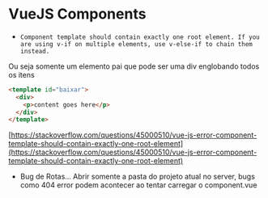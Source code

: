 # VueJS Components

- `Component template should contain exactly one root element. If you are using v-if on multiple elements, use v-else-if to chain them instead.`

Ou seja somente um elemento pai que pode ser uma div englobando todos os itens

```html
<template id="baixar">
  <div>
    <p>content goes here</p>
  </div>
</template>
```

[https://stackoverflow.com/questions/45000510/vue-js-error-component-template-should-contain-exactly-one-root-element](https://stackoverflow.com/questions/45000510/vue-js-error-component-template-should-contain-exactly-one-root-element)

- Bug de Rotas... Abrir somente a pasta do projeto atual no server, bugs como 404 error podem acontecer ao tentar carregar o component.vue
